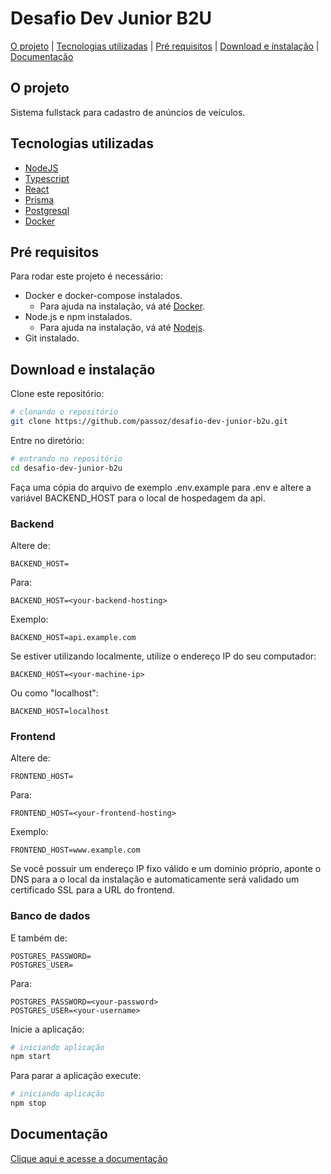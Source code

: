 # Desafio Dev Junior B2U

[O projeto](#o-projeto) |
[Tecnologias utilizadas](#tecnologias-utilizadas) |
[Pré requisitos](#pre-requisitos) |
[Download e instalação](#download-e-instalação) |
[Documentação](#documentação)

## O projeto
Sistema fullstack para cadastro de anúncios de veículos.

## Tecnologias utilizadas
 * [NodeJS](https://nodejs.org)
 * [Typescript](https://www.typescriptlang.org/)
 * [React](https://reactjs.org/)
 * [Prisma](https://prisma.io)
 * [Postgresql](https://postgresql.org)
 * [Docker](https://docker.com)


## Pré requisitos
Para rodar este projeto é necessário:
 * Docker e docker-compose instalados.
   * Para ajuda na instalação, vá até [Docker](https://docker.io).
 * Node.js e npm instalados.
   * Para ajuda na instalação, vá até [Nodejs](https://nodejs.org).
 * Git instalado.


## Download e instalação

Clone este repositório:

```sh
# clonando o repositório
git clone https://github.com/passoz/desafio-dev-junior-b2u.git
```

Entre no diretório:

```sh
# entrando no repositório
cd desafio-dev-junior-b2u
```
Faça uma cópia do arquivo de exemplo .env.example para .env e altere a variável BACKEND_HOST para o local de hospedagem da api.

### Backend
Altere de:
```
BACKEND_HOST=
```
Para:
```
BACKEND_HOST=<your-backend-hosting>
```
Exemplo:
```
BACKEND_HOST=api.example.com
```
Se estiver utilizando localmente, utilize o endereço IP do seu computador:
```
BACKEND_HOST=<your-machine-ip>
```
Ou como "localhost":
```
BACKEND_HOST=localhost
```
### Frontend
Altere de:
```
FRONTEND_HOST=
```
Para:
```
FRONTEND_HOST=<your-frontend-hosting>
```
Exemplo:
```
FRONTEND_HOST=www.example.com
```

Se você possuir um endereço IP fixo válido e um domínio próprio, aponte o DNS para a o local da instalação e automaticamente será validado um certificado SSL para a URL do frontend.

### Banco de dados
E também de:
```
POSTGRES_PASSWORD=
POSTGRES_USER=
```
Para:
```
POSTGRES_PASSWORD=<your-password>
POSTGRES_USER=<your-username>
```

Inicie a aplicação:

```sh
# iniciando aplicação
npm start
```

Para parar a aplicação execute:

```sh
# iniciando aplicação
npm stop
```

## Documentação

[Clique aqui e acesse a documentação](https://passoz.github.io/desafio-dev-junior-b2u/)